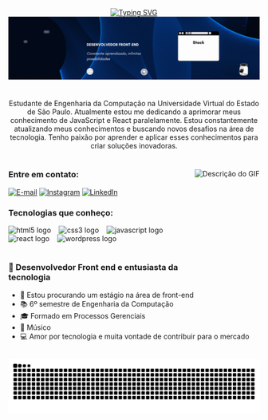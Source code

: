 <div align="center">
  <a href="https://git.io/typing-svg">
    <img src="https://readme-typing-svg.demolab.com?font=Fira+Code&weight=500&size=22&pause=1000&color=7387E2&center=true&vCenter=true&random=false&width=524&lines=%E2%8A%B9+Seja+Muito+Bem+Vindo(ª)+%E2%8A%B9+" alt="Typing SVG">
  </a>
</div>

<img align="center" alt="" src="./src/header-git-hub.gif">

#

<p align="center">Estudante de Engenharia da Computação na Universidade Virtual do Estado de São Paulo. Atualmente estou me dedicando a aprimorar meus conhecimento de JavaScript e React paralelamente. Estou constantemente atualizando meus conhecimentos e buscando novos desafios na área de tecnologia. Tenho paixão por aprender e aplicar esses conhecimentos para criar soluções inovadoras.

#

<img align="right" height="200px" src="https://media.giphy.com/media/scZPhLqaVOM1qG4lT9/giphy.gif" alt="Descrição do GIF">

<h3 align="left">Entre em contato:</h3>

[![E-mail](https://img.shields.io/badge/Gmail-black?style=for-the-badge&logo=gmail&logoColor=white)](mailto:william_limaa@hotmail.com)
[![Instagram](https://img.shields.io/badge/Instagram-black?style=for-the-badge&logo=instagram&logoColor=white)](https://instagram.com/will-developer)
[![LinkedIn](https://img.shields.io/badge/LinkedIn-black?style=for-the-badge&logo=linkedin&logoColor=white)](https://www.linkedin.com/in/will-developer/)

<h3 align="left">Tecnologias que conheço:</h3>

<div align="left">
  <img src="https://cdn.jsdelivr.net/gh/devicons/devicon/icons/html5/html5-original.svg" height="30" alt="html5 logo"  />
  <img width="8" />
  <img src="https://cdn.jsdelivr.net/gh/devicons/devicon/icons/css3/css3-original.svg" height="30" alt="css3 logo"  />
  <img width="8" />
  <img src="https://cdn.jsdelivr.net/gh/devicons/devicon/icons/javascript/javascript-plain.svg" height="30" alt="javascript logo"  />
  <img width="8" />
  <img src="https://cdn.jsdelivr.net/gh/devicons/devicon/icons/react/react-original.svg" height="30" alt="react logo"  />
  <img width="8" />
  <img src="https://cdn.jsdelivr.net/gh/devicons/devicon@latest/icons/wordpress/wordpress-plain.svg" height="30" alt="wordpress logo"  />
  <img width="8" />
</div>

#

### 🌟 Desenvolvedor Front end e entusiasta da tecnologia
- 🚀 Estou procurando um estágio na área de front-end<br/>
- 📚 6º semestre de Engenharia da Computação<br/>
- 🎓 Formado em Processos Gerenciais<br/>
- 🎸 Músico<br/>
- 💻 Amor por tecnologia e muita vontade de contribuir para o mercado<br/><br/>



<picture align="center">
  <source media="(prefers-color-scheme: dark)" srcset="https://raw.githubusercontent.com/will-developer/will-developer/output/github-contribution-grid-snake-dark.svg">
  <source media="(prefers-color-scheme: light)" srcset="https://raw.githubusercontent.com/will-developer/will-developer/output/github-contribution-grid-snake-dark.svg">
  <img align="center" alt="github contribution grid snake animation" src="https://raw.githubusercontent.com/will-developer/will-developer/output/github-contribution-grid-snake.svg">
</picture>
